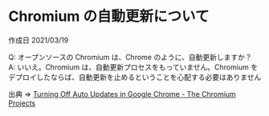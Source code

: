 # Chromium の自動更新について

作成日 2021/03/19

Q: オープンソースの Chromium は、Chrome のように、自動更新しますか？\
A: いいえ。Chromium は、自動更新プロセスをもっていません。Chromium をデプロイしたならば、自動更新を止めるということを心配する必要はありません

出典 => [Turning Off Auto Updates in Google Chrome \- The Chromium Projects](https://www.chromium.org/administrators/turning-off-auto-updates)
